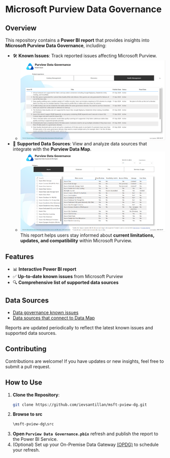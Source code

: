 # Microsoft Purview Data Governance

## Overview  
This repository contains a **Power BI report** that provides insights into **Microsoft Purview Data Governance**, including:  

- 🛠 **Known Issues**: Track reported issues affecting Microsoft Purview.
  -  ![Known Issues](img/pview-issues.png)
- 🔗 **Supported Data Sources**: View and analyze data sources that integrate with the **Purview Data Map**.  
  -  ![Supported Data Sources](img/pview-data-source.png)
This report helps users stay informed about **current limitations, updates, and compatibility** within Microsoft Purview.  

## Features  
- 📊 **Interactive Power BI report**  
- ✅ **Up-to-date known issues** from Microsoft Purview  
- 🔍 **Comprehensive list of supported data sources**  

## Data Sources
- [Data governance known issues](https://learn.microsoft.com/en-us/purview/data-governance-known-issues)
- [Data sources that connect to Data Map](https://learn.microsoft.com/en-us/purview/microsoft-purview-connector-overview)

Reports are updated periodically to reflect the latest known issues and supported data sources.

## Contributing
Contributions are welcome! If you have updates or new insights, feel free to submit a pull request.

## How to Use  
1. **Clone the Repository**:  
   ```sh
   git clone https://github.com/ievsantillan/msft-pview-dg.git
1. **Browse to src**
   ```sh
   \msft-pview-dg\src
1. **Open `Purview Data Governance.pbix`** refresh and publish the report to the Power BI Service.
1. (Optional) Set up your On-Premise Data Gateway [(OPDG)](https://learn.microsoft.com/en-us/data-integration/gateway/service-gateway-install) to schedule your refresh. 

   
